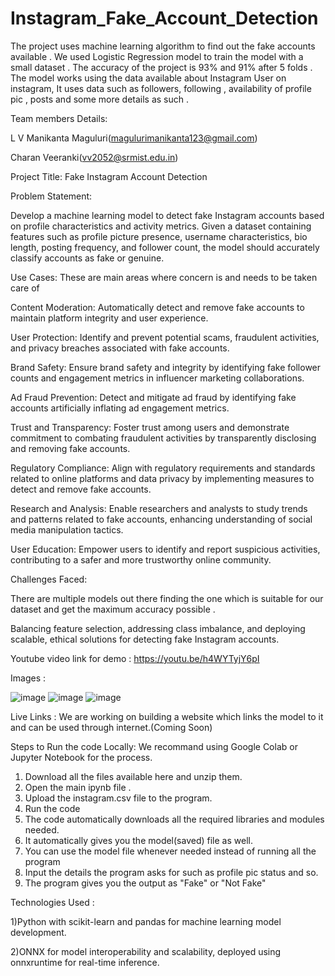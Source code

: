 # Instagram_Fake_Account_Detection

The project uses machine learning algorithm to find out the fake accounts available .
We used Logistic Regression model to train the model with a small dataset . 
The accuracy of the project is 93% and 91% after 5 folds . 
The model works using the data available about Instagram User on instagram, It uses data such as followers, following , availability of profile pic , posts and some more details as such .

Team members Details:

L V Manikanta Maguluri(magulurimanikanta123@gmail.com)

Charan Veeranki(vv2052@srmist.edu.in)

Project Title: Fake Instagram Account Detection

Problem Statement:

Develop a machine learning model to detect fake Instagram accounts based on profile characteristics and activity metrics. Given a dataset containing features such as profile picture presence, username characteristics, bio length, posting frequency, and follower count, the model should accurately classify accounts as fake or genuine.

Use Cases:
These are main areas where concern is and needs to be taken care of 

Content Moderation: Automatically detect and remove fake accounts to maintain platform integrity and user experience.

User Protection: Identify and prevent potential scams, fraudulent activities, and privacy breaches associated with fake accounts.

Brand Safety: Ensure brand safety and integrity by identifying fake follower counts and engagement metrics in influencer marketing collaborations.

Ad Fraud Prevention: Detect and mitigate ad fraud by identifying fake accounts artificially inflating ad engagement metrics.

Trust and Transparency: Foster trust among users and demonstrate commitment to combating fraudulent activities by transparently disclosing and removing fake accounts.

Regulatory Compliance: Align with regulatory requirements and standards related to online platforms and data privacy by implementing measures to detect and remove fake accounts.

Research and Analysis: Enable researchers and analysts to study trends and patterns related to fake accounts, enhancing understanding of social media manipulation tactics.

User Education: Empower users to identify and report suspicious activities, contributing to a safer and more trustworthy online community.

Challenges Faced:

There are multiple models out there finding the one which is suitable for our dataset and get the maximum accuracy possible .

Balancing feature selection, addressing class imbalance, and deploying scalable, ethical solutions for detecting fake Instagram accounts.

Youtube video link for demo : https://youtu.be/h4WYTyjY6pI

Images :

![image](https://github.com/Manikanta2502/Instagram_Fake_Account_Detection/assets/117504575/70a67518-411e-46e1-b667-45f43d2f733e)
![image](https://github.com/Manikanta2502/Instagram_Fake_Account_Detection/assets/117504575/e99fe6d8-d1d5-4ec6-b39d-0d59becb92d4)
![image](https://github.com/Manikanta2502/Instagram_Fake_Account_Detection/assets/117504575/e730d77f-0d09-4358-a1be-d5445268ba57)




Live Links : We are working on building a website which links the model to it and can be used through internet.(Coming Soon)

Steps to Run the code Locally:
We recommand using Google Colab or Jupyter Notebook for the process.
1) Download all the files available here and unzip them.
2) Open the main ipynb file .
3) Upload the instagram.csv file to the program.
4) Run the code
5) The code automatically downloads all the required libraries and modules needed.
6) It automatically gives you the model(saved) file as well.
7) You can use the model file whenever needed instead of running all the program
8) Input the details the program asks for such as profile pic status and so.
9) The program gives you the output as "Fake" or "Not Fake"


Technologies Used :

1)Python with scikit-learn and pandas for machine learning model development.

2)ONNX for model interoperability and scalability, deployed using onnxruntime for real-time inference.

